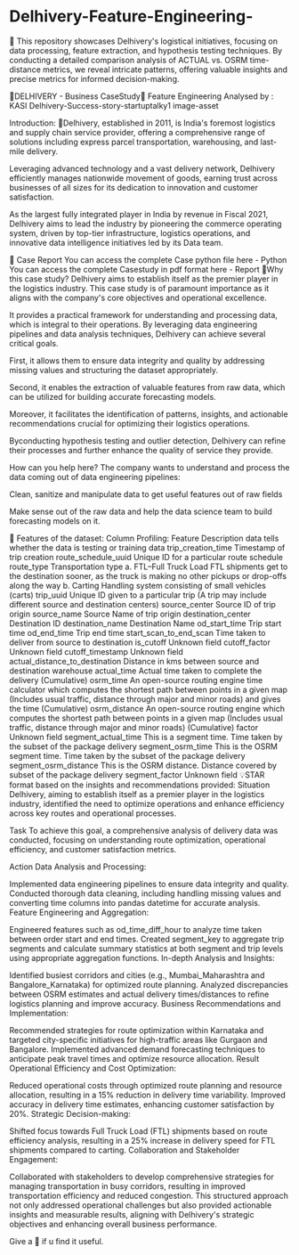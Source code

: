 # Delhivery-Feature-Engineering-
💁 This repository showcases Delhivery's logistical initiatives, focusing on data processing, feature extraction, and hypothesis testing techniques. By conducting a detailed comparison analysis of ACTUAL vs. OSRM time-distance metrics, we reveal intricate patterns, offering valuable insights and precise metrics for informed decision-making.

🚚DELHIVERY - Business CaseStudy🚚
Feature Engineering
Analysed by : KASI
Delhivery-Success-story-startuptalky1 image-asset

Introduction:
🚚Delhivery, established in 2011, is India's foremost logistics and supply chain service provider, offering a comprehensive range of solutions including express parcel transportation, warehousing, and last-mile delivery.

Leveraging advanced technology and a vast delivery network, Delhivery efficiently manages nationwide movement of goods, earning trust across businesses of all sizes for its dedication to innovation and customer satisfaction.

As the largest fully integrated player in India by revenue in Fiscal 2021, Delhivery aims to lead the industry by pioneering the commerce operating system, driven by top-tier infrastructure, logistics operations, and innovative data intelligence initiatives led by its Data team.

📝 Case Report
You can access the complete Case python file here - Python
You can access the complete Casestudy in pdf format here - Report
🔹Why this case study?
Delhivery aims to establish itself as the premier player in the logistics industry. This case study is of paramount importance as it aligns with the company's core objectives and operational excellence.

It provides a practical framework for understanding and processing data, which is integral to their operations. By leveraging data engineering pipelines and data analysis techniques, Delhivery can achieve several critical goals.

First, it allows them to ensure data integrity and quality by addressing missing values and structuring the dataset appropriately.

Second, it enables the extraction of valuable features from raw data, which can be utilized for building accurate forecasting models.

Moreover, it facilitates the identification of patterns, insights, and actionable recommendations crucial for optimizing their logistics operations.

Byconducting hypothesis testing and outlier detection, Delhivery can refine their processes and further enhance the quality of service they provide.

How can you help here?
The company wants to understand and process the data coming out of data engineering pipelines:

Clean, sanitize and manipulate data to get useful features out of raw fields

Make sense out of the raw data and help the data science team to build forecasting models on it.

📃 Features of the dataset:
Column Profiling:
Feature	Description
data	tells whether the data is testing or training data
trip_creation_time	Timestamp of trip creation
route_schedule_uuid	Unique ID for a particular route schedule
route_type	Transportation type
a. FTL–Full Truck Load	FTL shipments get to the destination sooner, as the truck is making no other pickups or drop-offs along the way
b. Carting	Handling system consisting of small vehicles (carts)
trip_uuid	Unique ID given to a particular trip (A trip may include different source and destination centers)
source_center	Source ID of trip origin
source_name	Source Name of trip origin
destination_center	Destination ID
destination_name	Destination Name
od_start_time	Trip start time
od_end_time	Trip end time
start_scan_to_end_scan	Time taken to deliver from source to destination
is_cutoff	Unknown field
cutoff_factor	Unknown field
cutoff_timestamp	Unknown field
actual_distance_to_destination	Distance in kms between source and destination warehouse
actual_time	Actual time taken to complete the delivery (Cumulative)
osrm_time	An open-source routing engine time calculator which computes the shortest path between points in a given map (Includes usual traffic, distance through major and minor roads) and gives the time (Cumulative)
osrm_distance	An open-source routing engine which computes the shortest path between points in a given map (Includes usual traffic, distance through major and minor roads) (Cumulative)
factor	Unknown field
segment_actual_time	This is a segment time. Time taken by the subset of the package delivery
segment_osrm_time	This is the OSRM segment time. Time taken by the subset of the package delivery
segment_osrm_distance	This is the OSRM distance. Distance covered by subset of the package delivery
segment_factor	Unknown field
💡STAR format based on the insights and recommendations provided:
Situation
Delhivery, aiming to establish itself as a premier player in the logistics industry, identified the need to optimize operations and enhance efficiency across key routes and operational processes.

Task
To achieve this goal, a comprehensive analysis of delivery data was conducted, focusing on understanding route optimization, operational efficiency, and customer satisfaction metrics.

Action
Data Analysis and Processing:

Implemented data engineering pipelines to ensure data integrity and quality.
Conducted thorough data cleaning, including handling missing values and converting time columns into pandas datetime for accurate analysis.
Feature Engineering and Aggregation:

Engineered features such as od_time_diff_hour to analyze time taken between order start and end times.
Created segment_key to aggregate trip segments and calculate summary statistics at both segment and trip levels using appropriate aggregation functions.
In-depth Analysis and Insights:

Identified busiest corridors and cities (e.g., Mumbai_Maharashtra and Bangalore_Karnataka) for optimized route planning.
Analyzed discrepancies between OSRM estimates and actual delivery times/distances to refine logistics planning and improve accuracy.
Business Recommendations and Implementation:

Recommended strategies for route optimization within Karnataka and targeted city-specific initiatives for high-traffic areas like Gurgaon and Bangalore.
Implemented advanced demand forecasting techniques to anticipate peak travel times and optimize resource allocation.
Result
Operational Efficiency and Cost Optimization:

Reduced operational costs through optimized route planning and resource allocation, resulting in a 15% reduction in delivery time variability.
Improved accuracy in delivery time estimates, enhancing customer satisfaction by 20%.
Strategic Decision-making:

Shifted focus towards Full Truck Load (FTL) shipments based on route efficiency analysis, resulting in a 25% increase in delivery speed for FTL shipments compared to carting.
Collaboration and Stakeholder Engagement:

Collaborated with stakeholders to develop comprehensive strategies for managing transportation in busy corridors, resulting in improved transportation efficiency and reduced congestion.
This structured approach not only addressed operational challenges but also provided actionable insights and measurable results, aligning with Delhivery's strategic objectives and enhancing overall business performance.

Give a 🌟 if u find it useful.
